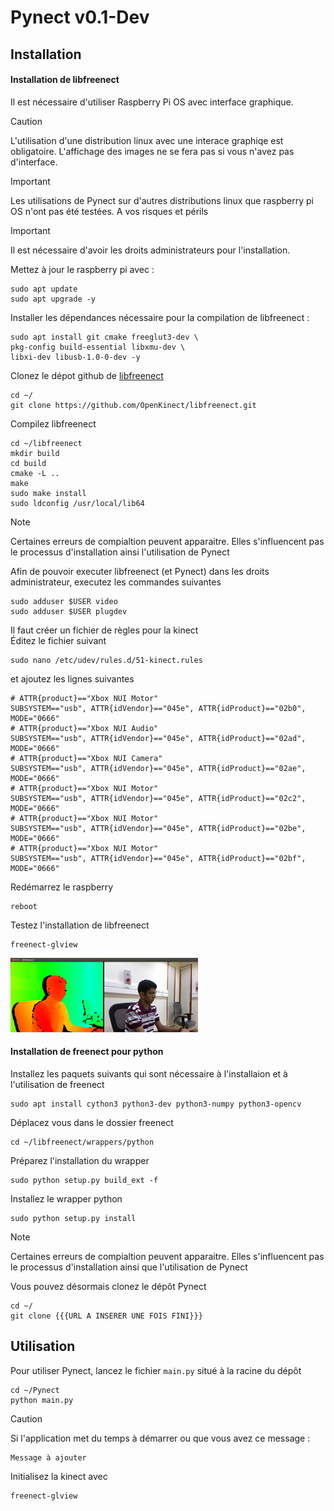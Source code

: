 # Pynect v0.1-Dev

## Installation
#### Installation de libfreenect

Il est nécessaire d'utiliser Raspberry Pi OS avec interface graphique.<br>
> [!CAUTION]
> L'utilisation d'une distribution linux avec une interace graphiqe est obligatoire. L'affichage des images ne se fera pas si vous n'avez pas d'interface.

> [!IMPORTANT]
> Les utilisations de Pynect sur d'autres distributions linux que raspberry pi OS n'ont pas été testées. A vos risques et périls

> [!IMPORTANT]
> Il est nécessaire d'avoir les droits administrateurs pour l'installation.

Mettez à jour le raspberry pi avec :
```
sudo apt update
sudo apt upgrade -y
```
Installer les dépendances nécessaire pour la compilation de libfreenect :
```
sudo apt install git cmake freeglut3-dev \ 
pkg-config build-essential libxmu-dev \
libxi-dev libusb-1.0-0-dev -y
```
Clonez le dépot github de [libfreenect](https://github.com/OpenKinect/libfreenect)
```
cd ~/
git clone https://github.com/OpenKinect/libfreenect.git
```
Compilez libfreenect
```
cd ~/libfreenect
mkdir build
cd build
cmake -L ..
make
sudo make install
sudo ldconfig /usr/local/lib64
```
> [!NOTE]
> Certaines erreurs de compialtion peuvent apparaitre. Elles s'influencent pas le processus d'installation ainsi l'utilisation de Pynect

Afin de pouvoir executer libfreenect (et Pynect) dans les droits administrateur, executez les commandes suivantes
```
sudo adduser $USER video
sudo adduser $USER plugdev
```
Il faut créer un fichier de règles pour la kinect <br>
Éditez le fichier suivant
```
sudo nano /etc/udev/rules.d/51-kinect.rules
```
et ajoutez les lignes suivantes
```
# ATTR{product}=="Xbox NUI Motor"
SUBSYSTEM=="usb", ATTR{idVendor}=="045e", ATTR{idProduct}=="02b0", MODE="0666"
# ATTR{product}=="Xbox NUI Audio"
SUBSYSTEM=="usb", ATTR{idVendor}=="045e", ATTR{idProduct}=="02ad", MODE="0666"
# ATTR{product}=="Xbox NUI Camera"
SUBSYSTEM=="usb", ATTR{idVendor}=="045e", ATTR{idProduct}=="02ae", MODE="0666"
# ATTR{product}=="Xbox NUI Motor"
SUBSYSTEM=="usb", ATTR{idVendor}=="045e", ATTR{idProduct}=="02c2", MODE="0666"
# ATTR{product}=="Xbox NUI Motor"
SUBSYSTEM=="usb", ATTR{idVendor}=="045e", ATTR{idProduct}=="02be", MODE="0666"
# ATTR{product}=="Xbox NUI Motor"
SUBSYSTEM=="usb", ATTR{idVendor}=="045e", ATTR{idProduct}=="02bf", MODE="0666"
```
Redémarrez le raspberry
```
reboot 
```
Testez l'installation de libfreenect
```
freenect-glview
```
![Vue en couleur et en profondeur de la kinect avec libfreenect](https://github.com/Antoine-LORAIN/Pynect/blob/835f096545ded82342348291a202f41c3b7e8203/images/freenect-glview.png)

#### Installation de freenect pour python
Installez les paquets suivants qui sont nécessaire à l'installaion et à l'utilisation de freenect
```
sudo apt install cython3 python3-dev python3-numpy python3-opencv
```
Déplacez vous dans le dossier freenect
```
cd ~/libfreenect/wrappers/python
```
Préparez l'installation du wrapper
```
sudo python setup.py build_ext -f
```
Installez le wrapper python
```
sudo python setup.py install
```
> [!NOTE]
> Certaines erreurs de compialtion peuvent apparaitre. Elles s'influencent pas le processus d'installation ainsi que l'utilisation de Pynect

Vous pouvez désormais clonez le dépôt Pynect
```
cd ~/
git clone {{{URL A INSERER UNE FOIS FINI}}}
```

## Utilisation
Pour utiliser Pynect, lancez le fichier ```main.py``` situé à la racine du dépôt
```
cd ~/Pynect
python main.py
```
> [!CAUTION]
> Si l'application met du temps à démarrer ou que vous avez ce message : 
> ```
>Message à ajouter
>```
>Initialisez la kinect avec
>```
>freenect-glview
>```
